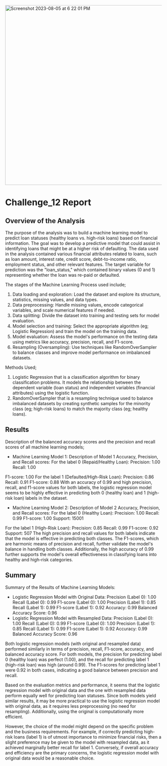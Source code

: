 

<img width="578" alt="Screenshot 2023-08-05 at 6 22 01 PM" src="https://github.com/P4RASTOO/Challenge_12/assets/132952512/b6a47815-ff15-44e7-b45f-74aed3feca13">


# Challenge_12 Report
## Overview of the Analysis
The purpose of the analysis was to build a machine learning model to predict loan statuses (healthy loans vs. high-risk loans) based on financial information. The goal was to develop a predictive model that could assist in identifying loans that might be at a higher risk of defaulting. The data used in the analysis contained various financial attributes related to loans, such as loan amount, interest rate, credit score, debt-to-income ratio, employment status, and other relevant features. The target variable for prediction was the "loan_status," which contained binary values (0 and 1) representing whether the loan was re-paid or defaulted.

The stages of the Machine Learning Process used include; 
1) Data loading and exploration: Load the dataset and explore its structure, statistics, missing values, and data types. 
2) Data preprocessing: Handle missing values, encode categorical variables, and scale numerical features if needed. 
3) Data splitting: Divide the dataset into training and testing sets for model evaluation. 
4) Model selection and training: Select the appropriate algorithm (eg; Logistic Regression) and train the model on the training data. 
5) Model evaluation: Assess the model's performance on the testing data using metrics like accuracy, precision, recall, and F1-score. 
6) Resampling (Oversampling): Use techniques like RandomOverSampler to balance classes and improve model performance on imbalanced datasets. 

Methods Used;
1) Logistic Regression that is a classification algorithm for binary classification problems. It models the relationship between the dependent variable (loan status) and independent variables (financial attributes) using the logistic function. 
2) RandomOverSampler that is a resampling technique used to balance imbalanced datasets by creating synthetic samples for the minority class (eg; high-risk loans) to match the majority class (eg; healthy loans).

## Results

Description of the balanced accuracy scores and the precision and recall scores of all machine learning models;
* Machine Learning Model 1:
Description of Model 1 Accuracy, Precision, and Recall scores:
For the label 0 (Repaid/Healthy Loan):
Precision: 1.00
Recall: 1.00

F1-score: 1.00
For the label 1 (Defaulted/High-Risk Loan):
Precision: 0.86
Recall: 0.91
F1-score: 0.88
With an accuracy of 0.99 and high precision, recall, and f1-score values for both labels, the logistic regression model seems to be highly effective in predicting both 0 (healthy loan) and 1 (high-risk loan) labels in the dataset.


* Machine Learning Model 2:
Description of Model 2 Accuracy, Precision, and Recall scores:
For the label 0 (Healthy Loan):
Precision: 1.00
Recall: 0.99
F1-score: 1.00
Support: 15001

For the label 1 (High-Risk Loan):
Precision: 0.85
Recall: 0.99
F1-score: 0.92
Support: 507
The high precision and recall values for both labels indicate that the model is effective in predicting both classes. The F1-scores, which are harmonic means of precision and recall, further validate the model's balance in handling both classes. Additionally, the high accuracy of 0.99 further supports the model's overall effectiveness in classifying loans into healthy and high-risk categories.

## Summary
Summary of the Results of Machine Learning Models:

* Logistic Regression Model with Original Data:
Precision (Label 0): 1.00
Recall (Label 0): 0.99
F1-score (Label 0): 1.00
Precision (Label 1): 0.85
Recall (Label 1): 0.99
F1-score (Label 1): 0.92
Accuracy: 0.99
Balanced Accuracy Score: 0.96
* Logistic Regression Model with Resampled Data:
Precision (Label 0): 1.00
Recall (Label 0): 0.99
F1-score (Label 0): 1.00
Precision (Label 1): 0.85
Recall (Label 1): 0.99
F1-score (Label 1): 0.92
Accuracy: 0.99
Balanced Accuracy Score: 0.96

Both logistic regression models (with original and resampled data) performed similarly in terms of precision, recall, F1-score, accuracy, and balanced accuracy score. For both models, the precision for predicting label 0 (healthy loan) was perfect (1.00), and the recall for predicting label 1 (high-risk loan) was high (around 0.99). The F1-scores for predicting label 1 were 0.92 in both cases, indicating a good balance between precision and recall.

Based on the evaluation metrics and performance, it seems that the logistic regression model with original data and the one with resampled data perform equally well for predicting loan statuses. Since both models yield similar results, it may be more practical to use the logistic regression model with original data, as it requires less preprocessing (no need for resampling). Additionally, using the original is computationally more efficient.

However, the choice of the model might depend on the specific problem and the business requirements. For example, if correctly predicting high-risk loans (label 1) is of utmost importance to minimize financial risks, then a slight preference may be given to the model with resampled data, as it achieved marginally better recall for label 1. Conversely, if overall accuracy and efficiency are the primary concerns, the logistic regression model with original data would be a reasonable choice.
